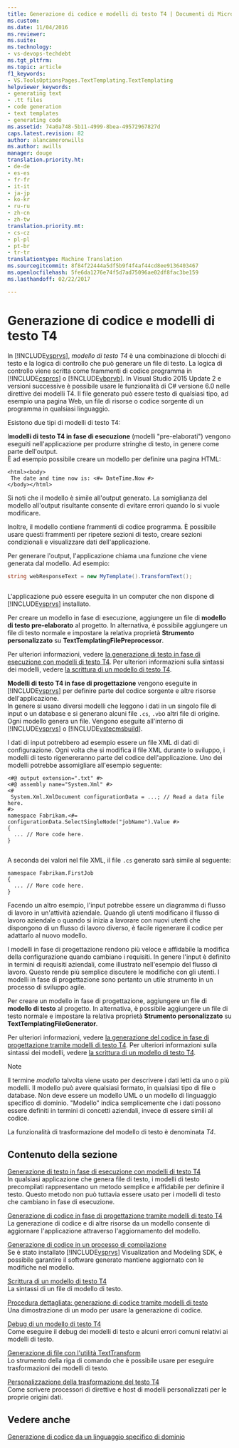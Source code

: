 ```yaml
---
title: Generazione di codice e modelli di testo T4 | Documenti di Microsoft
ms.custom: 
ms.date: 11/04/2016
ms.reviewer: 
ms.suite: 
ms.technology:
- vs-devops-techdebt
ms.tgt_pltfrm: 
ms.topic: article
f1_keywords:
- VS.ToolsOptionsPages.TextTemplating.TextTemplating
helpviewer_keywords:
- generating text
- .tt files
- code generation
- text templates
- generating code
ms.assetid: 74a0a748-5b11-4999-8bea-49572967827d
caps.latest.revision: 82
author: alancameronwills
ms.author: awills
manager: douge
translation.priority.ht:
- de-de
- es-es
- fr-fr
- it-it
- ja-jp
- ko-kr
- ru-ru
- zh-cn
- zh-tw
translation.priority.mt:
- cs-cz
- pl-pl
- pt-br
- tr-tr
translationtype: Machine Translation
ms.sourcegitcommit: 8f84f22444a5df5b9f4f4af44cd8ee9136403467
ms.openlocfilehash: 5fe6da1276e74f5d7ad75096ae02df8fac3be159
ms.lasthandoff: 02/22/2017

---
```

# <a name="code-generation-and-t4-text-templates"></a>Generazione di codice e modelli di testo T4
In [!INCLUDE[vsprvs](../code-quality/includes/vsprvs_md.md)], *modello di testo T4* è una combinazione di blocchi di testo e la logica di controllo che può generare un file di testo. La logica di controllo viene scritta come frammenti di codice programma in [!INCLUDE[csprcs](../data-tools/includes/csprcs_md.md)] o [!INCLUDE[vbprvb](../code-quality/includes/vbprvb_md.md)]. In Visual Studio 2015 Update 2 e versioni successive è possibile usare le funzionalità di C# versione 6.0 nelle direttive dei modelli T4. Il file generato può essere testo di qualsiasi tipo, ad esempio una pagina Web, un file di risorse o codice sorgente di un programma in qualsiasi linguaggio.  
  
 Esistono due tipi di modelli di testo T4:  
  
 I**modelli di testo T4 in fase di esecuzione** (modelli "pre-elaborati") vengono eseguiti nell'applicazione per produrre stringhe di testo, in genere come parte dell'output.  
 È ad esempio possibile creare un modello per definire una pagina HTML:  
  
```  
<html><body>  
 The date and time now is: <#= DateTime.Now #>  
</body></html>  
```  
  
 Si noti che il modello è simile all'output generato. La somiglianza del modello all'output risultante consente di evitare errori quando lo si vuole modificare.  
  
 Inoltre, il modello contiene frammenti di codice programma. È possibile usare questi frammenti per ripetere sezioni di testo, creare sezioni condizionali e visualizzare dati dell'applicazione.  
  
 Per generare l'output, l'applicazione chiama una funzione che viene generata dal modello. Ad esempio:  
  
```c#  
string webResponseText = new MyTemplate().TransformText();  
  
```  
  
 L'applicazione può essere eseguita in un computer che non dispone di [!INCLUDE[vsprvs](../code-quality/includes/vsprvs_md.md)] installato.  
  
 Per creare un modello in fase di esecuzione, aggiungere un file di **modello di testo pre-elaborato** al progetto. In alternativa, è possibile aggiungere un file di testo normale e impostare la relativa proprietà **Strumento personalizzato** su **TextTemplatingFilePreprocessor**.  
  
 Per ulteriori informazioni, vedere [la generazione di testo in fase di esecuzione con modelli di testo T4](../modeling/run-time-text-generation-with-t4-text-templates.md). Per ulteriori informazioni sulla sintassi dei modelli, vedere [la scrittura di un modello di testo T4](../modeling/writing-a-t4-text-template.md).  
  
 **Modelli di testo T4 in fase di progettazione** vengono eseguite in [!INCLUDE[vsprvs](../code-quality/includes/vsprvs_md.md)] per definire parte del codice sorgente e altre risorse dell'applicazione.  
 In genere si usano diversi modelli che leggono i dati in un singolo file di input o un database e si generano alcuni file `.cs`, `.vb`o altri file di origine. Ogni modello genera un file. Vengono eseguite all'interno di [!INCLUDE[vsprvs](../code-quality/includes/vsprvs_md.md)] o [!INCLUDE[vstecmsbuild](../extensibility/internals/includes/vstecmsbuild_md.md)].  
  
 I dati di input potrebbero ad esempio essere un file XML di dati di configurazione. Ogni volta che si modifica il file XML durante lo sviluppo, i modelli di testo rigenereranno parte del codice dell'applicazione. Uno dei modelli potrebbe assomigliare all'esempio seguente:  
  
```  
<#@ output extension=".txt" #>  
<#@ assembly name="System.Xml" #>  
<#  
 System.Xml.XmlDocument configurationData = ...; // Read a data file here.  
#>  
namespace Fabrikam.<#= configurationData.SelectSingleNode("jobName").Value #>  
{  
  ... // More code here.   
}  
  
```  
  
 A seconda dei valori nel file XML, il file `.cs` generato sarà simile al seguente:  
  
```  
namespace Fabrikam.FirstJob  
{  
  ... // More code here.   
}  
```  
  
 Facendo un altro esempio, l'input potrebbe essere un diagramma di flusso di lavoro in un'attività aziendale. Quando gli utenti modificano il flusso di lavoro aziendale o quando si inizia a lavorare con nuovi utenti che dispongono di un flusso di lavoro diverso, è facile rigenerare il codice per adattarlo al nuovo modello.  
  
 I modelli in fase di progettazione rendono più veloce e affidabile la modifica della configurazione quando cambiano i requisiti. In genere l'input è definito in termini di requisiti aziendali, come illustrato nell'esempio del flusso di lavoro. Questo rende più semplice discutere le modifiche con gli utenti. I modelli in fase di progettazione sono pertanto un utile strumento in un processo di sviluppo agile.  
  
 Per creare un modello in fase di progettazione, aggiungere un file di **modello di testo** al progetto. In alternativa, è possibile aggiungere un file di testo normale e impostare la relativa proprietà **Strumento personalizzato** su **TextTemplatingFileGenerator**.  
  
 Per ulteriori informazioni, vedere [la generazione del codice in fase di progettazione tramite modelli di testo T4](../modeling/design-time-code-generation-by-using-t4-text-templates.md). Per ulteriori informazioni sulla sintassi dei modelli, vedere [la scrittura di un modello di testo T4](../modeling/writing-a-t4-text-template.md).  
  
> [!NOTE]
>  Il termine *modello* talvolta viene usato per descrivere i dati letti da uno o più modelli. Il modello può avere qualsiasi formato, in qualsiasi tipo di file o database. Non deve essere un modello UML o un modello di linguaggio specifico di dominio. "Modello" indica semplicemente che i dati possono essere definiti in termini di concetti aziendali, invece di essere simili al codice.  
  
 La funzionalità di trasformazione del modello di testo è denominata *T4*.  
  
## <a name="in-this-section"></a>Contenuto della sezione  
 [Generazione di testo in fase di esecuzione con modelli di testo T4](../modeling/run-time-text-generation-with-t4-text-templates.md)  
 In qualsiasi applicazione che genera file di testo, i modelli di testo precompilati rappresentano un metodo semplice e affidabile per definire il testo. Questo metodo non può tuttavia essere usato per i modelli di testo che cambiano in fase di esecuzione.  
  
 [Generazione di codice in fase di progettazione tramite modelli di testo T4](../modeling/design-time-code-generation-by-using-t4-text-templates.md)  
 La generazione di codice e di altre risorse da un modello consente di aggiornare l'applicazione attraverso l'aggiornamento del modello.  
  
 [Generazione di codice in un processo di compilazione](../modeling/code-generation-in-a-build-process.md)  
 Se è stato installato [!INCLUDE[vsprvs](../code-quality/includes/vsprvs_md.md)] Visualization and Modeling SDK, è possibile garantire il software generato mantiene aggiornato con le modifiche nel modello.  
  
 [Scrittura di un modello di testo T4](../modeling/writing-a-t4-text-template.md)  
 La sintassi di un file di modello di testo.  
  
 [Procedura dettagliata: generazione di codice tramite modelli di testo](../modeling/walkthrough-generating-code-by-using-text-templates.md)  
 Una dimostrazione di un modo per usare la generazione di codice.  
  
 [Debug di un modello di testo T4](../modeling/debugging-a-t4-text-template.md)  
 Come eseguire il debug dei modelli di testo e alcuni errori comuni relativi ai modelli di testo.  
  
 [Generazione di file con l'utilità TextTransform](../modeling/generating-files-with-the-texttransform-utility.md)  
 Lo strumento della riga di comando che è possibile usare per eseguire trasformazioni dei modelli di testo.  
  
 [Personalizzazione della trasformazione del testo T4](../modeling/customizing-t4-text-transformation.md)  
 Come scrivere processori di direttive e host di modelli personalizzati per le proprie origini dati.  
  
## <a name="see-also"></a>Vedere anche  
 [Generazione di codice da un linguaggio specifico di dominio](../modeling/generating-code-from-a-domain-specific-language.md)
